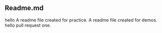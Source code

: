 ## Readme.md
hello
A readme file created for practice.
A readme file created for demos.
hello pull request one.
